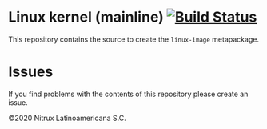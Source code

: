 # Linux kernel (mainline) [![Build Status](https://travis-ci.org/Nitrux/linux-image.svg?branch=vfio)](https://travis-ci.org/Nitrux/linux-image)

This repository contains the source to create the `linux-image` metapackage.

# Issues
If you find problems with the contents of this repository please create an issue.

©2020 Nitrux Latinoamericana S.C.
